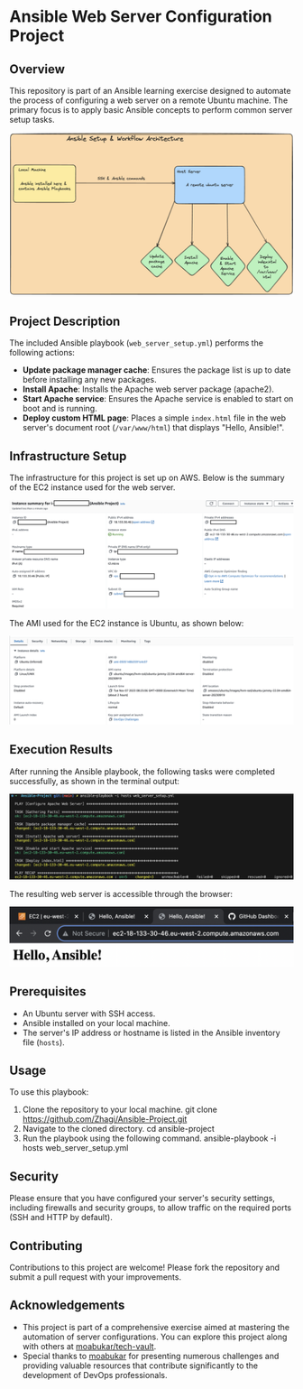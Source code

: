 # Ansible Web Server Configuration Project

## Overview
This repository is part of an Ansible learning exercise designed to automate the process of configuring a web server on a remote Ubuntu machine. The primary focus is to apply basic Ansible concepts to perform common server setup tasks.

![Ansible Setup & Workflow Architecture](https://github.com/Zhagi/Ansible-Project/blob/main/Images/Ansible%20Setup%20&%20Workflow%20Architecture.png?raw=true)

## Project Description
The included Ansible playbook (`web_server_setup.yml`) performs the following actions:
- **Update package manager cache**: Ensures the package list is up to date before installing any new packages.
- **Install Apache**: Installs the Apache web server package (apache2).
- **Start Apache service**: Ensures the Apache service is enabled to start on boot and is running.
- **Deploy custom HTML page**: Places a simple `index.html` file in the web server's document root (`/var/www/html`) that displays "Hello, Ansible!".

## Infrastructure Setup
The infrastructure for this project is set up on AWS. Below is the summary of the EC2 instance used for the web server.

![EC2 Instance Summary](https://github.com/Zhagi/Ansible-Project/blob/main/Images/EC2%20instance%20summary.png?raw=true)

The AMI used for the EC2 instance is Ubuntu, as shown below:

![Ubuntu AMI Used](https://github.com/Zhagi/Ansible-Project/blob/main/Images/Ubuntu%20AMI%20used.png?raw=true)

## Execution Results
After running the Ansible playbook, the following tasks were completed successfully, as shown in the terminal output:

![Terminal Output Showing Completed Tasks](https://github.com/Zhagi/Ansible-Project/blob/main/Images/Terminal%20output%20showing%20completed%20tasks.png?raw=true)

The resulting web server is accessible through the browser:

![Web Server Running](https://github.com/Zhagi/Ansible-Project/blob/main/Images/Web%20server%20running.png?raw=true)

## Prerequisites
- An Ubuntu server with SSH access.
- Ansible installed on your local machine.
- The server's IP address or hostname is listed in the Ansible inventory file (`hosts`).

## Usage
To use this playbook:
1. Clone the repository to your local machine.
git clone https://github.com/Zhagi/Ansible-Project.git
2. Navigate to the cloned directory.
cd ansible-project
3. Run the playbook using the following command.
ansible-playbook -i hosts web_server_setup.yml

## Security
Please ensure that you have configured your server's security settings, including firewalls and security groups, to allow traffic on the required ports (SSH and HTTP by default).

## Contributing
Contributions to this project are welcome! Please fork the repository and submit a pull request with your improvements.

## Acknowledgements
- This project is part of a comprehensive exercise aimed at mastering the automation of server configurations. You can explore this project along with others at [moabukar/tech-vault](https://github.com/moabukar/tech-vault).
- Special thanks to [moabukar](https://github.com/moabukar) for presenting numerous challenges and providing valuable resources that contribute significantly to the development of DevOps professionals.

